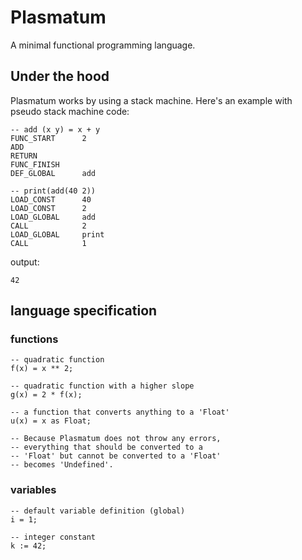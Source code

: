 # Plasmatum
A minimal functional programming language.

## Under the hood
Plasmatum works by using a stack machine. Here's an example with pseudo stack machine code:
```
-- add (x y) = x + y
FUNC_START      2
ADD
RETURN
FUNC_FINISH
DEF_GLOBAL      add

-- print(add(40 2))
LOAD_CONST      40
LOAD_CONST      2
LOAD_GLOBAL     add
CALL            2
LOAD_GLOBAL     print
CALL            1
```

output:
```
42
```


## language specification
### functions
```plsm
-- quadratic function
f(x) = x ** 2;

-- quadratic function with a higher slope
g(x) = 2 * f(x);

-- a function that converts anything to a 'Float'
u(x) = x as Float;

-- Because Plasmatum does not throw any errors,
-- everything that should be converted to a
-- 'Float' but cannot be converted to a 'Float'
-- becomes 'Undefined'.
```

### variables
```
-- default variable definition (global)
i = 1;

-- integer constant
k := 42;
```


